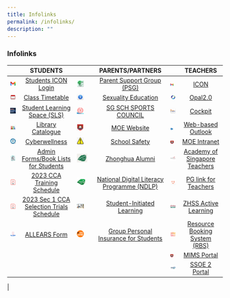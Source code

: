 ```yaml
---
title: Infolinks
permalink: /infolinks/
description: ""
---
```

### **Infolinks**

|  | STUDENTS |  | PARENTS/PARTNERS |  | TEACHERS |
|---|:---:|---|:---:|---|:---:|
| <img src="/images/Icon.png"> | [Students ICON Login](https://workspace.google.com/dashboard) | <img src="/images/PSG.png" style="width:50%">  | [Parent Support Group (PSG)](https://www.zhonghuasec.moe.edu.sg/about-us/psg/) |<img src="/images/Icon.png" style="width:60%"> | [ICON](https://icon.moe.edu.sg/) |
| <img src="/images/s3.png"> | [Class Timetable](https://www.zhonghuasec.moe.edu.sg/infolinks/class-timetable-for-2023/) |<img src="/images/SE.png" style="width:50%">  | [Sexuality Education](https://www.zhonghuasec.moe.edu.sg/infolinks/sex-edu/) | <img src="/images/OPAL.png">  | [Opal2.0](https://www.opal2.moe.edu.sg/app/learner) |
| <img src="/images/SLS.png"> | [Student Learning Space (SLS)](https://vle.learning.moe.edu.sg/) |<img src="/images/SSSC.png" style="width:50%"> | [SG SCH SPORTS COUNCIL](https://nsg.moe.edu.sg/sssc) | <img src= "/images/t3.png"> | [Cockpit](https://schoolcockpit.moe.gov.sg/)  |
| <img src="/images/s5.png"> | [Library Catalogue](https://schoolibrary.moe.edu.sg/zhonghuasec) | <img src="/images/MOE.png" style="width:50%"> | [MOE Website](https://www.moe.gov.sg/) | <img src="/images/Outlook.png" style="width:50%">  | [Web-based Outlook](https://schools.gov.sg) |
| <img src="/images/s7.png"> | [Cyberwellness](https://www.csa.gov.sg/gosafeonline/) | <img src="/images/SS.png" style="width:50%">  | [School Safety](https://intranet.moe.gov.sg/schoolsafety/)  | <img src="/images/MOE.png" style="width:65%"> | [MOE Intranet](https://intranet.moe.gov.sg/)  |
| <img src="/images/s8.jpeg"> | [Admin Forms/Book Lists for Students](https://www.zhonghuasec.moe.edu.sg/infolinks/admin-forms-book-lists-for-students/) | <img src="/images/p6.jpg" style="width:75%"> | [Zhonghua Alumni](https://zhonghua-alumni.org.sg/) | <img src="/images/AST.jpg">  | [Academy of Singapore Teachers](https://academyofsingaporeteachers.moe.edu.sg/) |
| <img src="/images/PDF.png"> | [2023 CCA Training Schedule](/files/2023%20CCA%20Schedule.pdf) | <img src="/images/logo.png" style="width:65%"> | [National Digital Literacy Programme (NDLP)](https://sites.google.com/moe.edu.sg/zhssndlp) | <img src="/images/PG.png"> | [PG link for Teachers](https://pg.moe.edu.sg/) | 
<img src="/images/PDF.png"> | [2023 Sec 1 CCA Selection Trials Schedule](/files/2023%20CCA%20Trials.pdf) | <img src="/images/SIL.jpg" style="width:50%"> | [Student-Initiated Learning](https://sites.google.com/moe.edu.sg/zhsssil) | ![](/images/t9.jpg) | [ZHSS Active Learning](https://sites.google.com/moe.edu.sg/zhssactive/home) |
| <img src="/images/All Ears.png">  | [ALLEARS Form](https://forms.moe.edu.sg/) |<img src="/images/ntuc.png" style="width:50%">  | [Group Personal Insurance for Students](https://www.income.com.sg/group-insurance-for-schools-and-moe-personnel/group-personal-accident-for-students) | <img src="/images/RBS.png"> | [Resource Booking System (RBS)](https://rbs.avero-tech.com/) | 
| | | | | <img src="/images/MOE.png" style="width:60%"> | [MIMS Portal](https://portal.mims.moe.gov.sg/)
| | | | | <img src="/images/SSOE2.jpg"> |  [SSOE 2 Portal](https://adfs.schools.moe.edu.sg/adfs/ls/?SAMLRequest=jVJbT8IwFP4rS9%2FZpVxt2BKEGElQF5g%2B%2BFa6M2jStbOnm%2FrvHQMDPkB8Pf1u53ydIi8Vrdisdnu9ho8a0HlfpdLIji8xqa1mhqNEpnkJyJxgm9nTilE%2FZJU1zgijiDdDBOuk0XOjsS7BbsA2UsDrehWTvXMVsiBANED90oAPee3jLtC8qfgO%2FNwQb9FaS80PGmcGzwv0UeyNUXhJPMwDhQHxHowV0MWPScEVAvGWi5hsnudCjIfjkE76UPRHvMi3k0EhxpPBoKBiANBvgZhyRNnAmYpYw1Kj49rFhIaU9sK7Hh1lIWV0yKKRH0b0nXjpafF7qXOpd7evtD2CkD1mWdpLXzZZJ9DIHOxzi%2F7ngd7AYnecVpMk064f1gW2l5XdzsJ%2FeyLJNdNpcCl9MqrYIelykRolxbc3U8p8zi1w16Z3toauiJK76%2B6RH3UTmfeKDspqjRUIWUjISZCcbP%2F%2BxeQH&RelayState=https%3A%2F%2Fssoe2.moe.edu.sg%2Fnavpage.do) | | | | | | |
|